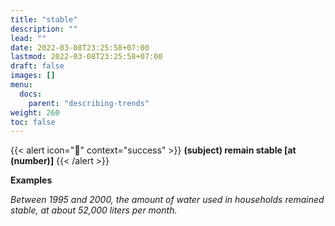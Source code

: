 ```yaml
---
title: "stable"
description: ""
lead: ""
date: 2022-03-08T23:25:58+07:00
lastmod: 2022-03-08T23:25:58+07:00
draft: false
images: []
menu:
  docs:
    parent: "describing-trends"
weight: 260
toc: false
---
```


{{< alert icon="🌱" context="success" >}}
**(subject) remain stable [at (number)]**
{{< /alert >}}

**Examples**

_Between 1995 and 2000, the amount of water used in households remained stable, at about 52,000 liters per month._